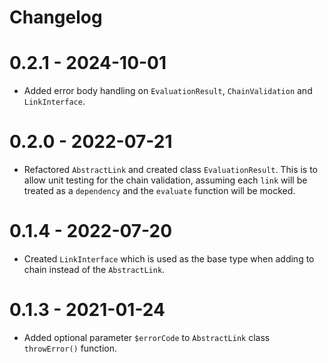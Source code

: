 # Changelog

# 0.2.1 - 2024-10-01
- Added error body handling on `EvaluationResult`, `ChainValidation` and `LinkInterface`.

# 0.2.0 - 2022-07-21
- Refactored `AbstractLink` and created class `EvaluationResult`. This is to allow unit testing for the chain validation, assuming each `link` will be treated as a `dependency` and the `evaluate` function will be mocked.

# 0.1.4 - 2022-07-20
- Created `LinkInterface` which is used as the base type when adding to chain instead of the `AbstractLink`.

# 0.1.3 - 2021-01-24
- Added optional parameter `$errorCode` to `AbstractLink` class `throwError()` function.
